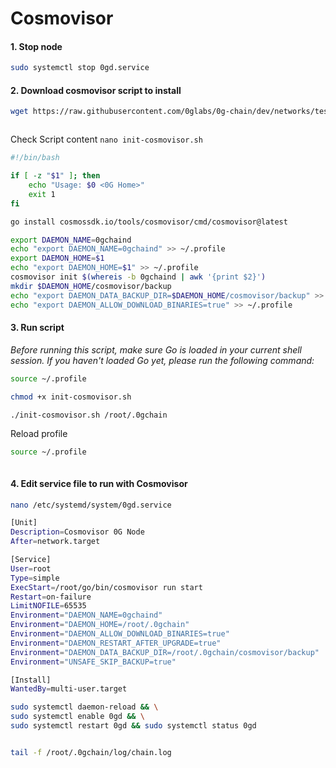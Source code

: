 # Cosmovisor

#### 1. Stop node <a href="#id-1.-stop-node" id="id-1.-stop-node"></a>

```bash
sudo systemctl stop 0gd.service
```

#### 2. Download cosmovisor script to install <a href="#id-2.-download-cosmovisor-script-to-install" id="id-2.-download-cosmovisor-script-to-install"></a>

```bash
wget https://raw.githubusercontent.com/0glabs/0g-chain/dev/networks/testnet/init-cosmovisor.sh
```

<figure><img src="https://service.josephtran.xyz/~gitbook/image?url=https%3A%2F%2F1224718935-files.gitbook.io%2F%7E%2Ffiles%2Fv0%2Fb%2Fgitbook-x-prod.appspot.com%2Fo%2Fspaces%252FS2NilcsT04brh7Bnmj8C%252Fuploads%252FZSOx43W7WmZIAs9OYhM8%252FScreen%2520Shot%25202024-08-03%2520at%252011.31.42.png%3Falt%3Dmedia%26token%3Dd91bc101-170d-4e5f-b430-50ac2e8bb9bd&#x26;width=768&#x26;dpr=4&#x26;quality=100&#x26;sign=da203861&#x26;sv=1" alt=""><figcaption></figcaption></figure>

Check Script content `nano init-cosmovisor.sh`

```bash
#!/bin/bash

if [ -z "$1" ]; then
    echo "Usage: $0 <0G Home>"
    exit 1
fi

go install cosmossdk.io/tools/cosmovisor/cmd/cosmovisor@latest

export DAEMON_NAME=0gchaind
echo "export DAEMON_NAME=0gchaind" >> ~/.profile
export DAEMON_HOME=$1
echo "export DAEMON_HOME=$1" >> ~/.profile
cosmovisor init $(whereis -b 0gchaind | awk '{print $2}')
mkdir $DAEMON_HOME/cosmovisor/backup
echo "export DAEMON_DATA_BACKUP_DIR=$DAEMON_HOME/cosmovisor/backup" >> ~/.profile
echo "export DAEMON_ALLOW_DOWNLOAD_BINARIES=true" >> ~/.profile
```

#### 3. Run script <a href="#id-3.-run-script" id="id-3.-run-script"></a>

_Before running this script, make sure Go is loaded in your current shell session. If you haven't loaded Go yet, please run the following command:_

```bash
source ~/.profile
```

```bash
chmod +x init-cosmovisor.sh
```

```bash
./init-cosmovisor.sh /root/.0gchain
```

Reload profile

```bash
source ~/.profile
```

<figure><img src="https://service.josephtran.xyz/~gitbook/image?url=https%3A%2F%2F1224718935-files.gitbook.io%2F%7E%2Ffiles%2Fv0%2Fb%2Fgitbook-x-prod.appspot.com%2Fo%2Fspaces%252FS2NilcsT04brh7Bnmj8C%252Fuploads%252FDyFpWR0m41dbQB9XQoLG%252FScreen%2520Shot%25202024-08-03%2520at%252011.29.39.png%3Falt%3Dmedia%26token%3D0c436ed6-a971-40b4-b662-3ed5429772dc&#x26;width=768&#x26;dpr=4&#x26;quality=100&#x26;sign=c1c39fa8&#x26;sv=1" alt=""><figcaption></figcaption></figure>

#### 4. Edit service file to run with Cosmovisor <a href="#id-4.-edit-service-file-to-run-with-cosmovisor" id="id-4.-edit-service-file-to-run-with-cosmovisor"></a>

```bash
nano /etc/systemd/system/0gd.service
```

```bash
[Unit]
Description=Cosmovisor 0G Node
After=network.target

[Service]
User=root
Type=simple
ExecStart=/root/go/bin/cosmovisor run start
Restart=on-failure
LimitNOFILE=65535
Environment="DAEMON_NAME=0gchaind"
Environment="DAEMON_HOME=/root/.0gchain"
Environment="DAEMON_ALLOW_DOWNLOAD_BINARIES=true"
Environment="DAEMON_RESTART_AFTER_UPGRADE=true"
Environment="DAEMON_DATA_BACKUP_DIR=/root/.0gchain/cosmovisor/backup"
Environment="UNSAFE_SKIP_BACKUP=true"

[Install]
WantedBy=multi-user.target
```

```bash
sudo systemctl daemon-reload && \
sudo systemctl enable 0gd && \
sudo systemctl restart 0gd && sudo systemctl status 0gd
```

<figure><img src="https://service.josephtran.xyz/~gitbook/image?url=https%3A%2F%2F1224718935-files.gitbook.io%2F%7E%2Ffiles%2Fv0%2Fb%2Fgitbook-x-prod.appspot.com%2Fo%2Fspaces%252FS2NilcsT04brh7Bnmj8C%252Fuploads%252FQNq7F5r4dFni2mn6bhXF%252FScreen%2520Shot%25202024-08-03%2520at%252011.31.02.png%3Falt%3Dmedia%26token%3Dbde1bf38-26b3-4ba8-bd3c-af32966785c3&#x26;width=768&#x26;dpr=4&#x26;quality=100&#x26;sign=4b0fe8b4&#x26;sv=1" alt=""><figcaption></figcaption></figure>

```bash
tail -f /root/.0gchain/log/chain.log
```
